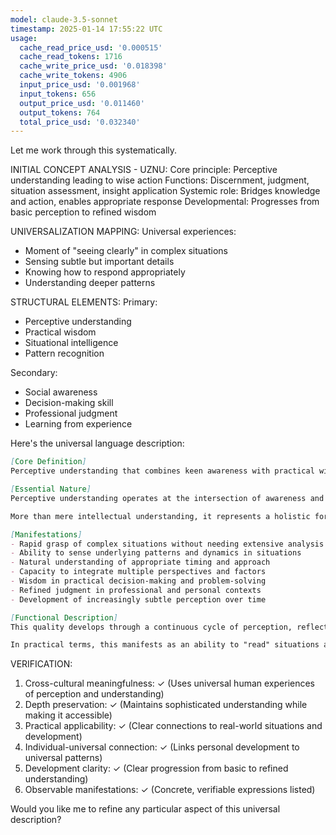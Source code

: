 ```yaml
---
model: claude-3.5-sonnet
timestamp: 2025-01-14 17:55:22 UTC
usage:
  cache_read_price_usd: '0.000515'
  cache_read_tokens: 1716
  cache_write_price_usd: '0.018398'
  cache_write_tokens: 4906
  input_price_usd: '0.001968'
  input_tokens: 656
  output_price_usd: '0.011460'
  output_tokens: 764
  total_price_usd: '0.032340'
---
```


Let me work through this systematically.

INITIAL CONCEPT ANALYSIS - UZNU:
Core principle: Perceptive understanding leading to wise action
Functions: Discernment, judgment, situation assessment, insight application
Systemic role: Bridges knowledge and action, enables appropriate response
Developmental: Progresses from basic perception to refined wisdom

UNIVERSALIZATION MAPPING:
Universal experiences:
- Moment of "seeing clearly" in complex situations
- Sensing subtle but important details
- Knowing how to respond appropriately
- Understanding deeper patterns

STRUCTURAL ELEMENTS:
Primary:
- Perceptive understanding
- Practical wisdom
- Situational intelligence
- Pattern recognition

Secondary:
- Social awareness
- Decision-making skill
- Professional judgment
- Learning from experience

Here's the universal language description:

```markdown
[Core Definition]
Perceptive understanding that combines keen awareness with practical wisdom, enabling one to grasp the true nature of situations and respond appropriately. It represents the capacity to discern subtle patterns, understand complex dynamics, and translate insight into effective action.

[Essential Nature]
Perceptive understanding operates at the intersection of awareness and wisdom, bridging the gap between knowledge and action. It manifests as a refined capacity to sense both obvious and subtle aspects of situations, comprehend their significance, and determine appropriate responses. This quality develops through the integration of experience, reflection, and practical application, becoming increasingly refined and intuitive over time.

More than mere intellectual understanding, it represents a holistic form of intelligence that encompasses situational awareness, pattern recognition, and practical judgment. It enables one to navigate complex situations with clarity and wisdom, making decisions that account for both immediate circumstances and broader implications.

[Manifestations]
- Rapid grasp of complex situations without needing extensive analysis
- Ability to sense underlying patterns and dynamics in situations
- Natural understanding of appropriate timing and approach
- Capacity to integrate multiple perspectives and factors
- Wisdom in practical decision-making and problem-solving
- Refined judgment in professional and personal contexts
- Development of increasingly subtle perception over time

[Functional Description]
This quality develops through a continuous cycle of perception, reflection, and application. Initial experiences create basic pattern recognition, which becomes increasingly refined through conscious attention and practical application. As understanding deepens, perception becomes more immediate and intuitive, enabling faster and more accurate assessment of situations. The quality grows through active engagement with varied experiences, conscious reflection on outcomes, and deliberate application of insights.

In practical terms, this manifests as an ability to "read" situations accurately and respond appropriately. It enables effective navigation of complex professional and personal scenarios, informed decision-making, and wise action. This quality particularly shines in situations requiring quick assessment, subtle understanding, or balanced judgment. It supports both immediate practical effectiveness and long-term development of wisdom.
```

VERIFICATION:
1. Cross-cultural meaningfulness: ✓ (Uses universal human experiences of perception and understanding)
2. Depth preservation: ✓ (Maintains sophisticated understanding while making it accessible)
3. Practical applicability: ✓ (Clear connections to real-world situations and development)
4. Individual-universal connection: ✓ (Links personal development to universal patterns)
5. Development clarity: ✓ (Clear progression from basic to refined understanding)
6. Observable manifestations: ✓ (Concrete, verifiable expressions listed)

Would you like me to refine any particular aspect of this universal description?
